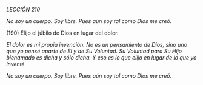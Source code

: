 *LECCIÓN 210*

*No soy un cuerpo. Soy libre.*
*Pues aún soy tal como Dios me creó.*

(190) Elijo el júbilo de Dios en lugar del dolor.

_El dolor es mi propia invención. No es un pensamiento de Dios, sino uno que yo pensé aparte de Él y de Su Voluntad. Su Voluntad para Su Hijo bienamado es dicha y sólo dicha. Y eso es lo que elijo en lugar de lo que yo inventé._

*No soy un cuerpo. Soy libre.*
*Pues aún soy tal como Dios me creó.*
